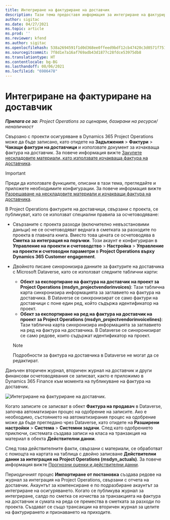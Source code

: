 ```yaml
---
title: Интегриране на фактуриране на доставчик
description: Тази тема предоставя информация за интегриране на фактуриране на доставчик в Project Operations.
author: sigitac
ms.date: 04/27/2021
ms.topic: article
ms.prod: ''
ms.reviewer: kfend
ms.author: sigitac
ms.openlocfilehash: 538a2694591f1d0d368ee0ffeed9bdf12cb47420c3d0571f75185fe433f23436
ms.sourcegitcommit: 7f8d1e7a16af769adb43d1877c28fdce53975db8
ms.translationtype: HT
ms.contentlocale: bg-BG
ms.lasthandoff: 08/06/2021
ms.locfileid: "6986478"
---
```

# <a name="vendor-invoice-integration"></a>Интегриране на фактуриране на доставчик

_**Прилага се за:** Project Operations за сценарии, базирани на ресурси/неналичност_

Свързано с проекти осигуряване в Dynamics 365 Project Operations може да бъде записано, като отидете на **Задължения** > **Фактури** > **Чакащи фактури на доставчици** и използвате документ за изчакваща фактура на доставчик. За повече информация вижте [Закупете нескладовите материали, като използвате изчакваща фактура на доставчика](../procurement/pending-vendor-invoices.md).

> [!IMPORTANT]
> Преди да използвате функциите, описани в тази тема, прегледайте и приложете необходимите конфигурации. За повече информация вижте [Разрешаване на нескладовите материали и изчакващи фактура на доставчика](../procurement/configure-materials-nonstocked.md).

В Project Operations фактурите на доставчици, свързани с проекта, се публикуват, като се използват специални правила за осчетоводяване:

- Свързаните с проекта разходи (включително невъзстановими данъци) не се осчетоводяват веднага в сметката за разходите по проекта в главната книга. Вместо това цената се осчетоводява в **Сметка за интеграция на поръчки**. Този акаунт е конфигуриран в **Управление на проекти и счетоводство** > **Настройка** > **Управление на проекти и счетоводни параметри** в **Project Operations върху Dynamics 365 Customer engagement**.
- Двойното писане синхронизира данните за фактурите на доставчика с Microsoft Dataverse, като се използват следните таблични карти:

     - **Обект за експортиране на фактура на доставчик на проект за Project Operations (msdyn_projectvendorinvoices)**: Тази таблична карта синхронизира информацията за заглавието на фактура на доставчика. В Dataverse се синхронизират се само фактури на доставчици с поне един ред, който съдържа идентификатор на проект.
     - **Обект за експортиране на ред на фактура на доставчик на проект за Project Operations (msdyn_projectvendorinvoicelines)**: Тази таблична карта синхронизира информацията за заглавието на ред на фактура на доставчика. В Dataverse се синхронизират се само редове, които съдържат идентификатор на проект.

     > [!NOTE]
     > Подробности за фактура на доставчика в Dataverse не могат да се редактират.

Данъчен вторичен журнал, вторичен журнал на доставчик и други финансови осчетоводявания се записват, както е приложимо в Dynamics 365 Finance към момента на публикуване на фактура на доставчик.

![Интегриране на фактуриране на доставчик.](media/DW7VendorInvoice.png)

Когато записите се записват в обект **Фактура на продавач** в Dataverse, започва автоматизиран процес на одобрение на записите. Ако е необходимо, състоянието на автоматизирания процес на одобрение може да бъде прегледано чрез Dataverse, като отидете на **Разширени настройки** > **Система** > **Системни задачи**. След като одобрението приключи, системата създава записи на класа на транзакция на материал в обекта **Действителни данни**.

След това действителните факти, свързани с материали, се обработват с помощта на картата на таблица с двойно записване **Действителни данни за интеграция на Project Operations (msdyn_actuals)**. За повече информация вижте [Прогнозни оценки и действителни данни](resource-dual-write-estimates-actuals.md).

Периодичният процес **Импортиране от постановка** създава редове на журнал за интеграция на Project Operations, свързани с отчета на доставчик. Акаунтът за компенсиране е по подразбиране акаунтът за интегриране на осигуряването. Когато се публикува журнал за интегриране, салдо по сметка се изчиства за транзакцията на фактура на доставчик и сумата на реда се премества в сметката за разходи по проекта. Създават се също трансакции на вторичен журнал за целите на фактурирането и признаването на приходите.
